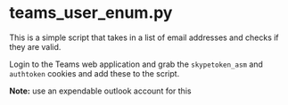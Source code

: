 # teams_user_enum.py

This is a simple script that takes in a list of email addresses and checks if they are valid.

Login to the Teams web application and grab the `skypetoken_asm` and `authtoken` cookies and add these to the script.

**Note:** use an expendable outlook account for this
